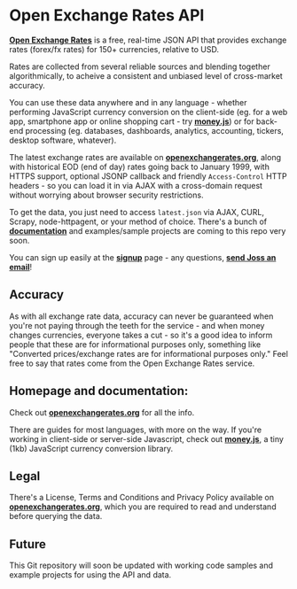 # Open Exchange Rates API

**[Open Exchange Rates](http://openexchangerates.org)** is a free, real-time JSON API that provides exchange rates (forex/fx rates) for 150+ currencies, relative to USD.

Rates are collected from several reliable sources and blending together algorithmically, to acheive a consistent and unbiased level of cross-market accuracy.

You can use these data anywhere and in any language - whether performing JavaScript currency conversion on the client-side (eg. for a web app, smartphone app or online shopping cart - try **[money.js](http://josscrowcroft.github.com/money.js)**) or for back-end processing (eg. databases, dashboards, analytics, accounting, tickers, desktop software, whatever).

The latest exchange rates are available on **[openexchangerates.org](http://openexchangerates.org)**, along with historical EOD (end of day) rates going back to January 1999, with HTTPS support, optional JSONP callback and friendly `Access-Control` HTTP headers - so you can load it in via AJAX with a cross-domain request without worrying about browser security restrictions.

To get the data, you just need to access `latest.json` via AJAX, CURL, Scrapy, node-httpagent, or your method of choice. There's a bunch of **[documentation](http://openexchangerates.org/documentation)** and examples/sample projects are coming to this repo very soon.

You can sign up easily at the **[signup](https://openexchangerates.org/signup)** page - any questions, **[send Joss an email](mailto:joss@openexchangerates.org)**!


## Accuracy

As with all exchange rate data, accuracy can never be guaranteed when you're not paying through the teeth for the service - and when money changes currencies, everyone takes a cut - so it's a good idea to inform people that these are for informational purposes only, something like "Converted prices/exchange rates are for informational purposes only." Feel free to say that rates come from the Open Exchange Rates service.


## Homepage and documentation:

Check out **[openexchangerates.org](http://openexchangerates.org)** for all the info.

There are guides for most languages, with more on the way. If you're working in client-side or server-side Javascript, check out **[money.js](http://josscrowcroft.github.com/money.js)**, a tiny (1kb) JavaScript currency conversion library.


## Legal

There's a License, Terms and Conditions and Privacy Policy available on **[openexchangerates.org](http://openexchangerates.org)**, which you are required to read and understand before querying the data.


## Future

This Git repository will soon be updated with working code samples and example projects for using the API and data.
